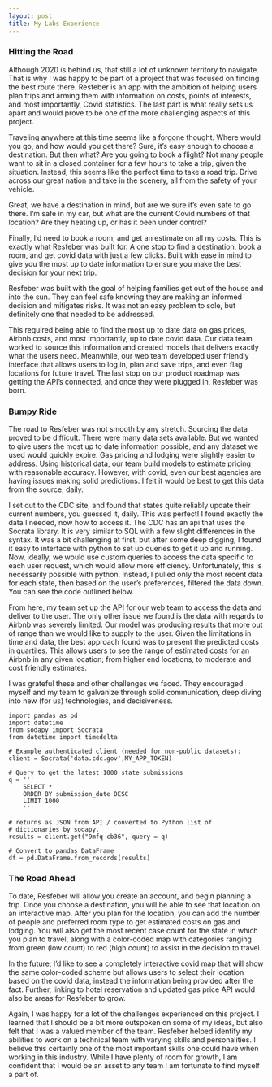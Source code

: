 ```yaml
---
layout: post
title: My Labs Experience
--- 
```



### Hitting the Road

Although 2020 is behind us, that still a lot of unknown territory to navigate. That is why I was happy to be part of a project that was focused on finding the best route there. Resfeber is an app with the ambition of helping users plan trips and arming them with information on costs, points of interests, and most importantly, Covid statistics. The last part is what really sets us apart and would prove to be one of the more challenging aspects of this project.

Traveling anywhere at this time seems like a forgone thought. Where would you go, and how would you get there? Sure, it’s easy enough to choose a destination. But then what?  Are you going to book a flight? Not many people want to sit in a closed container for a few hours to take a trip, given the situation. Instead, this seems like the perfect time to take a road trip. Drive across our great nation and take in the scenery, all from the safety of your vehicle. 

Great, we have a destination in mind, but are we sure it’s even safe to go there. I’m safe in my car, but what are the current Covid numbers of that location? Are they heating up, or has it been under control?

Finally, I’d need to book a room, and get an estimate on all my costs. This is exactly what Resfeber was built for. A one stop to find a destination, book a room, and get covid data with just a few clicks. Built with ease in mind to give you the most up to date information to ensure you make the best decision for your next trip.

Resfeber was built with the goal of helping families get out of the house and into the sun. They can feel safe knowing they are making an informed decision and mitigates risks. It was not an easy problem to sole, but definitely one that needed to be addressed. 

This required being able to find the most up to date data on gas prices, Airbnb costs, and most importantly, up to date covid data. Our data team worked to source this information and created models that delivers exactly what the users need. Meanwhile, our web team developed user friendly interface that allows users to log in, plan and save trips, and even flag locations for future travel. The last stop on our product roadmap was getting the API’s connected, and once they were plugged in, Resfeber was born. 


### Bumpy Ride

The road to Resfeber was not smooth by any stretch. Sourcing the data proved to be difficult. There were many data sets available. But we wanted to give users the most up to date information possible, and any dataset we used would quickly expire. Gas pricing and lodging were slightly easier to address. Using historical data, our team build models to estimate pricing with reasonable accuracy. However, with covid, even our best agencies are having issues making solid predictions. I felt it would be best to get this data from the source, daily. 

I set out to the CDC site, and found that states quite reliably update their current numbers, you guessed it, daily. This was perfect! I found exactly the data I needed, now how to access it. The CDC has an api that uses the Socrata library. It is very similar to SQL with a few slight differences in the syntax. It was a bit challenging at first, but after some deep digging, I found it easy to interface with python to set up queries to get it up and running. Now, ideally, we would use custom queries to access the data specific to each user request, which would allow more efficiency. Unfortunately, this is necessarily possible with python. Instead, I pulled only the most recent data for each state, then based on the user’s preferences, filtered the data down.  You can see the code outlined below.

From here, my team set up the API for our web team to access the data and deliver to the user. The only other issue we found is the data with regards to Airbnb was severely limited.  Our model was producing results that more out of range than we would like to supply to the user. Given the limitations in time and data, the best approach found was to present the predicted costs in quartiles. This allows users to see the range of estimated costs for an Airbnb in any given location; from higher end locations, to moderate and cost friendly estimates. 

I was grateful these and other challenges we faced. They encouraged myself and my team to galvanize through solid communication, deep diving into new (for us) technologies, and decisiveness. 

```
import pandas as pd
import datetime
from sodapy import Socrata
from datetime import timedelta

# Example authenticated client (needed for non-public datasets):
client = Socrata('data.cdc.gov',MY_APP_TOKEN)

# Query to get the latest 1000 state submissions
q = '''
    SELECT * 
    ORDER BY submission_date DESC
    LIMIT 1000
    '''

# returns as JSON from API / converted to Python list of
# dictionaries by sodapy.
results = client.get("9mfq-cb36", query = q)

# Convert to pandas DataFrame
df = pd.DataFrame.from_records(results)
```

### The Road Ahead

To date, Resfeber will allow you create an account, and begin planning a trip. Once you choose a destination, you will be able to see that location on an interactive map. After you plan for the location, you can add the number of people and preferred room type to get estimated costs on gas and lodging. You will also get the most recent case count for the state in which you plan to travel, along with a color-coded map with categories ranging from green (low count) to red (high count) to assist in the decision to travel. 

In the future, I’d like to see a completely interactive covid map that will show the same color-coded scheme but allows users to select their location based on the covid data, instead the information being provided after the fact. Further, linking to hotel reservation and updated gas price API would also be areas for Resfeber to grow. 

Again, I was happy for a lot of the challenges experienced on this project. I learned that I should be a bit more outspoken on some of my ideas, but also felt that I was a valued member of the team. Resfeber helped identify my abilities to work on a technical team with varying skills and personalities. I believe this certainly one of the most important skills one could have when working in this industry. While I have plenty of room for growth, I am confident that I would be an asset to any team I am fortunate to find myself a part of. 

